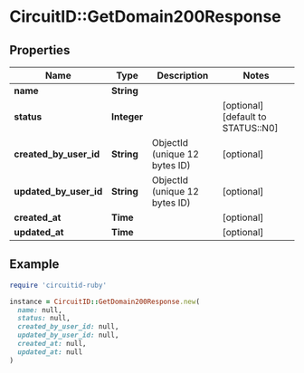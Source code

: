 # CircuitID::GetDomain200Response

## Properties

| Name | Type | Description | Notes |
| ---- | ---- | ----------- | ----- |
| **name** | **String** |  |  |
| **status** | **Integer** |  | [optional][default to STATUS::N0] |
| **created_by_user_id** | **String** | ObjectId (unique 12 bytes ID) | [optional] |
| **updated_by_user_id** | **String** | ObjectId (unique 12 bytes ID) | [optional] |
| **created_at** | **Time** |  | [optional] |
| **updated_at** | **Time** |  | [optional] |

## Example

```ruby
require 'circuitid-ruby'

instance = CircuitID::GetDomain200Response.new(
  name: null,
  status: null,
  created_by_user_id: null,
  updated_by_user_id: null,
  created_at: null,
  updated_at: null
)
```

